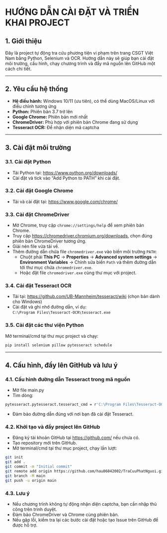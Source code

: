 # HƯỚNG DẪN CÀI ĐẶT VÀ TRIỂN KHAI PROJECT

## 1. Giới thiệu

Đây là project tự động tra cứu phương tiện vi phạm trên trang CSGT Việt Nam bằng Python, Selenium và OCR. Hướng dẫn này sẽ giúp bạn cài đặt môi trường, cấu hình, chạy chương trình và đẩy mã nguồn lên GitHub một cách chi tiết.

---

## 2. Yêu cầu hệ thống

- **Hệ điều hành:** Windows 10/11 (ưu tiên), có thể dùng MacOS/Linux với điều chỉnh tương ứng
- **Python:** Phiên bản 3.7 trở lên
- **Google Chrome:** Phiên bản mới nhất
- **ChromeDriver:** Phù hợp với phiên bản Chrome đang sử dụng
- **Tesseract OCR:** Để nhận diện mã captcha

---

## 3. Cài đặt môi trường

### 3.1. Cài đặt Python

- Tải Python tại: https://www.python.org/downloads/
- Cài đặt và tick vào “Add Python to PATH” khi cài đặt.

### 3.2. Cài đặt Google Chrome

- Tải và cài đặt tại: https://www.google.com/chrome/

### 3.3. Cài đặt ChromeDriver

- Mở Chrome, truy cập `chrome://settings/help` để xem phiên bản Chrome.
- Truy cập https://chromedriver.chromium.org/downloads, chọn đúng phiên bản ChromeDriver tương ứng.
- Giải nén file vừa tải về.
- Thêm đường dẫn chứa file `chromedriver.exe` vào biến môi trường `PATH`:
  - Chuột phải **This PC** → **Properties** → **Advanced system settings** → **Environment Variables** → Chỉnh sửa biến `Path` và thêm đường dẫn tới thư mục chứa `chromedriver.exe`.
  - Hoặc đặt file `chromedriver.exe` cùng thư mục với project.

### 3.4. Cài đặt Tesseract OCR

- Tải tại: https://github.com/UB-Mannheim/tesseract/wiki (chọn bản dành cho Windows)
- Cài đặt và ghi nhớ đường dẫn, ví dụ:  
  `C:\Program Files\Tesseract-OCR\tesseract.exe`

### 3.5. Cài đặt các thư viện Python

Mở terminal/cmd tại thư mục project và chạy:

```sh
pip install selenium pillow pytesseract schedule
```

---

## 4. Cấu hình, đẩy lên GitHub và lưu ý

### 4.1. Cấu hình đường dẫn Tesseract trong mã nguồn

- Mở file main.py
- Tìm dòng:

```sh
pytesseract.pytesseract.tesseract_cmd = r'C:\Program Files\Tesseract-OCR\tesseract.exe'
```

- Đảm bảo đường dẫn đúng với nơi bạn đã cài đặt Tesseract.

### 4.2. Khởi tạo và đẩy project lên GitHub

- Đăng ký tài khoản GitHub tại https://github.com/ nếu chưa có.
- Tạo repository mới trên GitHub.
- Mở terminal/cmd tại thư mục project, chạy lần lượt:

```sh
git init
git add .
git commit -m "Initial commit"
git remote add origin https://github.com/hau06042002/TraCuuPhatNguoi.git
git branch -M main
git push -u origin main

```

### 4.3. Lưu ý

- Nếu chương trình không tự động nhận diện captcha, bạn cần nhập thủ công trên trình duyệt.
- Đảm bảo ChromeDriver và Chrome cùng phiên bản.
- Nếu gặp lỗi, kiểm tra lại các bước cài đặt hoặc tạo Issue trên GitHub để được hỗ trợ.

